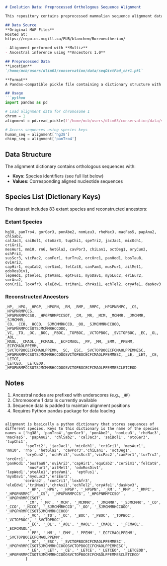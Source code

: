 ```markdown
# Evolution Data: Preprocessed Orthologous Sequence Alignment

This repository contains preprocessed mammalian sequence alignment data with ancestral reconstructions for efficient access in evolutionary studies. The original MAF files have been optimized to significantly reduce sequence extraction time from days/months to minutes.

## Data Source
**Original MAF Files**  
Hosted at:  
https://repo.cs.mcgill.ca/PUB/blanchem/Boreoeutherian/  

- Alignment performed with **Multiz**
- Ancestral inference using **Ancestors 1.0**

## Preprocessed Data
**Location**  
`/home/mcb/users/dlim63/conservation/data/seqDictPad_chr1.pkl`

**Format**  
A Pandas-compatible pickle file containing a dictionary structure with padded sequences.

## Usage
```python
import pandas as pd

# Load alignment data for chromosome 1
chrom = 1
alignment = pd.read_pickle(f'/home/mcb/users/dlim63/conservation/data/seqDictPad_chr{chrom}.pkl')

# Access sequences using species keys
human_seq = alignment['hg38']
chimp_seq = alignment['panTro4']
```

## Data Structure
The alignment dictionary contains orthologous sequences with:
- **Keys**: Species identifiers (see full list below)
- **Values**: Corresponding aligned nucleotide sequences

## Species List (Dictionary Keys)
The dataset includes 83 extant species and reconstructed ancestors:

### Extant Species
```
hg38, panTro4, gorGor3, ponAbe2, nomLeu3, rheMac3, macFas5, papAnu2, chlSab2, 
calJac3, saiBol1, otoGar3, tupChi1, speTri2, jacJac1, micOch1, criGri1, 
mesAur1, mm10, rn6, hetGla2, cavPor3, chiLan1, octDeg1, oryCun2, ochPri3,
susScr3, vicPac2, camFer1, turTru2, orcOrc1, panHod1, bosTau8, oviAri3,
capHir1, equCab2, cerSim1, felCat8, canFam3, musFur1, ailMel1, odoRosDiv1,
lepWed1, pteAle1, pteVam1, eptFus1, myoDav1, myoLuc2, eriEur2, sorAra2,
conCri1, loxAfr3, eleEdw1, triMan1, chrAsi1, echTel2, oryAfe1, dasNov3
```

### Reconstructed Ancestors
```
_HP, _HPG, _HPGP, _HPGPN, _RM, _RMP, _RMPC, _HPGPNRMPC, _CS, _HPGPNRMPCCS,
_HPGPNRMPCCSO, _HPGPNRMPCCSOT, _CM, _MR, _MCM, _MCMMR, _JMCMMR, _SJMCMMR,
_CO, _CCO, _HCCO, _SJMCMMRHCCO, _OO, _SJMCMMRHCCOOO, _HPGPNRMPCCSOTSJMCMMRHCCOOO,
_VC, _TO, _OC, _BOC, _PBOC, _TOPBOC, _VCTOPBOC, _SVCTOPBOC, _EC, _OL, _AOL,
_MAOL, _CMAOL, _FCMAOL, _ECFCMAOL, _PP, _MM, _EMM, _PPEMM, _ECFCMAOLPPEMM,
_SVCTOPBOCECFCMAOLPPEMM, _SC, _ESC, _SVCTOPBOCECFCMAOLPPEMMESC,
_HPGPNRMPCCSOTSJMCMMRHCCOOOSVCTOPBOCECFCMAOLPPEMMESC, _LE, _LET, _CE, _LETCE,
_LETCEO, _LETCEOD, _HPGPNRMPCCSOTSJMCMMRHCCOOOSVCTOPBOCECFCMAOLPPEMMESCLETCEOD
```

## Notes
1. Ancestral nodes are prefixed with underscores (e.g., `_HP`)
2. Chromosome 1 data is currently available
3. Sequence data is padded to maintain alignment positions
4. Requires Python pandas package for data loading
```

alignment is basically a python dictionary that stores sequences of different species. Keys to this dictionary is the name of the species 
names = ['hg38', 'panTro4','gorGor3', 'ponAbe2', 'nomLeu3', 'rheMac3', 'macFas5', 'papAnu2', 'chlSab2', 'calJac3', 'saiBol1', 'otoGar3', 'tupChi1', 
         'speTri2', 'jacJac1', 'micOch1', 'criGri1', 'mesAur1', 'mm10', 'rn6', 'hetGla2', 'cavPor3','chiLan1', 'octDeg1',
         'oryCun2', 'ochPri3','susScr3','vicPac2','camFer1','turTru2', 'orcOrc1', 'panHod1','bosTau8','oviAri3','capHir1','equCab2','cerSim1','felCat8','canFam3',
          'musFur1','ailMel1', 'odoRosDiv1', 'lepWed1','pteAle1','pteVam1',  'eptFus1', 'myoDav1','myoLuc2','eriEur2',
        'sorAra2', 'conCri1','loxAfr3', 'eleEdw1','triMan1','chrAsi1','echTel2','oryAfe1','dasNov3',
          '_HP', '_HPG', '_HPGP', '_HPGPN', '_RM', '_RMP', '_RMPC', '_HPGPNRMPC', '_CS', '_HPGPNRMPCCS', '_HPGPNRMPCCSO' , '_HPGPNRMPCCSOT',
         '_CM', '_MR', '_MCM', '_MCMMR', '_JMCMMR', '_SJMCMMR', '_CO', '_CCO', '_HCCO', '_SJMCMMRHCCO', '_OO', '_SJMCMMRHCCOOO', '_HPGPNRMPCCSOTSJMCMMRHCCOOO'
        , '_VC', '_TO', '_OC', '_BOC', '_PBOC', '_TOPBOC', '_VCTOPBOC', '_SVCTOPBOC',
          '_EC', '_OL', '_AOL', '_MAOL', '_CMAOL' , '_FCMAOL', '_ECFCMAOL',
          '_PP', '_MM', '_EMM', '_PPEMM', '_ECFCMAOLPPEMM', '_SVCTOPBOCECFCMAOLPPEMM',
          '_SC', '_ESC', '_SVCTOPBOCECFCMAOLPPEMMESC', '_HPGPNRMPCCSOTSJMCMMRHCCOOOSVCTOPBOCECFCMAOLPPEMMESC',
          '_LE', '_LET', '_CE', '_LETCE', '_LETCEO', '_LETCEOD', '_HPGPNRMPCCSOTSJMCMMRHCCOOOSVCTOPBOCECFCMAOLPPEMMESCLETCEOD'
         ]

